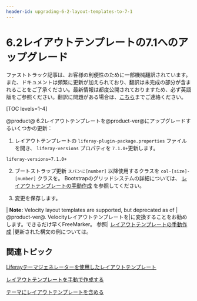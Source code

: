 ```yaml
---
header-id: upgrading-6-2-layout-templates-to-7-1
---
```


# 6.2レイアウトテンプレートの7.1へのアップグレード

<p class="alert alert-info"><span class="wysiwyg-color-blue120">ファストトラック記事は、お客様の利便性のために一部機械翻訳されています。また、ドキュメントは頻繁に更新が加えられており、翻訳は未完成の部分が含まれることをご了承ください。最新情報は都度公開されておりますため、必ず英語版をご参照ください。翻訳に問題がある場合は、<a href="mailto:support-content-jp@liferay.com">こちら</a>までご連絡ください。</span></p>

[TOC levels=1-4]

@product@ 6.2レイアウトテンプレートを@product-ver@にアップグレードするいくつかの更新：

1.  レイアウトテンプレートの `liferay-plugin-package.properties` ファイルを開き、 `liferay-versions` プロパティを `7.1.0+`更新します。

``` properties
liferay-versions=7.1.0+
```

2.  ブートストラップ更新 `スパンに[number]` 以降使用するクラスを `col-[size]-[number]` クラスを。 Bootstrapのグリッドシステムの詳細については、 [レイアウトテンプレートの手動作成](/docs/7-1/tutorials/-/knowledge_base/t/creating-layout-templates-manually) を参照してください。

3.  変更を保存します。

| **Note:** Velocity layout templates are supported, but deprecated as of | @product-ver@. Velocityレイアウトテンプレートを|に変換することをお勧めします。できるだけ早くFreeMarker。 参照| [レイアウトテンプレートの手動作成](/docs/7-1/tutorials/-/knowledge_base/t/creating-layout-templates-manually#understanding-the-anatomy) |更新された構文の例については。

## 関連トピック

[Liferayテーマジェネレーターを使用したレイアウトテンプレート](/docs/7-1/tutorials/-/knowledge_base/t/creating-layout-templates-with-the-themes-generator)

[レイアウトテンプレートを手動で作成する](/docs/7-1/tutorials/-/knowledge_base/t/creating-layout-templates-manually)

[テーマにレイアウトテンプレートを含める](/docs/7-1/tutorials/-/knowledge_base/t/including-layout-templates-with-a-theme)
